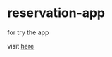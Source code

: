 # reservation-app

for try the app

visit [here](https://taylanozdemirr.github.io/reservation-app)

